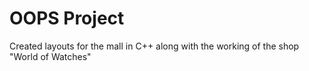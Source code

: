 # OOPS Project
Created layouts for the mall in C++ along with the working of the shop "World of Watches"
